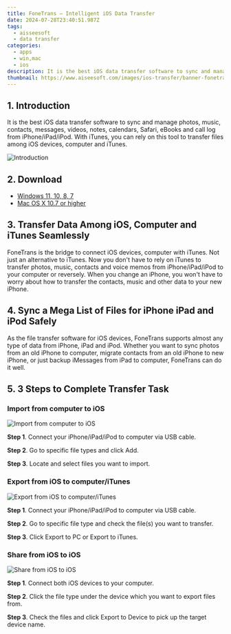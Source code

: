 ```yaml
---
title: FoneTrans – Intelligent iOS Data Transfer
date: 2024-07-28T23:40:51.987Z
tags: 
  - aisseesoft
  - data transfer
categories: 
  - apps
  - win,mac
  - ios
description: It is the best iOS data transfer software to sync and manage photos, music, contacts, messages, videos, notes, calendars, Safari, eBooks and call log from iPhone/iPad/iPod. With iTunes, you can rely on this tool to transfer files among iOS devices, computer and iTunes.
thumbnail: https://www.aiseesoft.com/images/ios-transfer/banner-fonetrans.png
---
```


## 1. Introduction

It is the best iOS data transfer software to sync and manage photos, music, contacts, messages, videos, notes, calendars, Safari, eBooks and call log from iPhone/iPad/iPod. With iTunes, you can rely on this tool to transfer files among iOS devices, computer and iTunes.

![Introduction](https://www.aiseesoft.com/images/ios-system-recovery/banner.png)

## 2. Download

- [Windows 11, 10, 8, 7](https://secure.2checkout.com/order/checkout.php?PRODS=4626213&QTY=1&AFFILIATE=108875&CART=1)
- [Mac OS X 10.7 or higher](https://secure.2checkout.com/order/checkout.php?PRODS=4630131&QTY=1&AFFILIATE=108875&CART=1)

## 3. Transfer Data Among iOS, Computer and iTunes Seamlessly

FoneTrans is the bridge to connect iOS devices, computer with iTunes. Not just an alternative to iTunes. Now you don't have to rely on iTunes to transfer photos, music, contacts and voice memos from iPhone/iPad/iPod to your computer or reversely. When you change an iPhone, you won't have to worry about how to transfer the contacts, music and other data to your new iPhone.

## 4. Sync a Mega List of Files for iPhone iPad and iPod Safely

As the file transfer software for iOS devices, FoneTrans supports almost any type of data from iPhone, iPad and iPod. Whether you want to sync photos from an old iPhone to computer, migrate contacts from an old iPhone to new iPhone, or just backup iMessages from iPad to computer, FoneTrans can do it well.

## 5. 3 Steps to Complete Transfer Task

### Import from computer to iOS

![Import from computer to iOS](https://www.aiseesoft.com/images/ios-transfer/guide-interface-a.jpg)

**Step 1**. Connect your iPhone/iPad/iPod to computer via USB cable.

**Step 2**. Go to specific file types and click Add.

**Step 3**. Locate and select files you want to import.

### Export from iOS to computer/iTunes

![Export from iOS to computer/iTunes](https://www.aiseesoft.com/images/ios-transfer/guide-interface-b.jpg)

**Step 1**. Connect your iPhone/iPad/iPod to computer via USB cable.

**Step 2**. Go to specific file type and check the file(s) you want to transfer.

**Step 3**. Click Export to PC or Export to iTunes.

### Share from iOS to iOS

![Share from iOS to iOS](https://www.aiseesoft.com/images/ios-transfer/guide-interface-c.jpg)

**Step 1**. Connect both iOS devices to your computer.

**Step 2**. Click the file type under the device which you want to export files from.

**Step 3**. Check the files and click Export to Device to pick up the target device name.